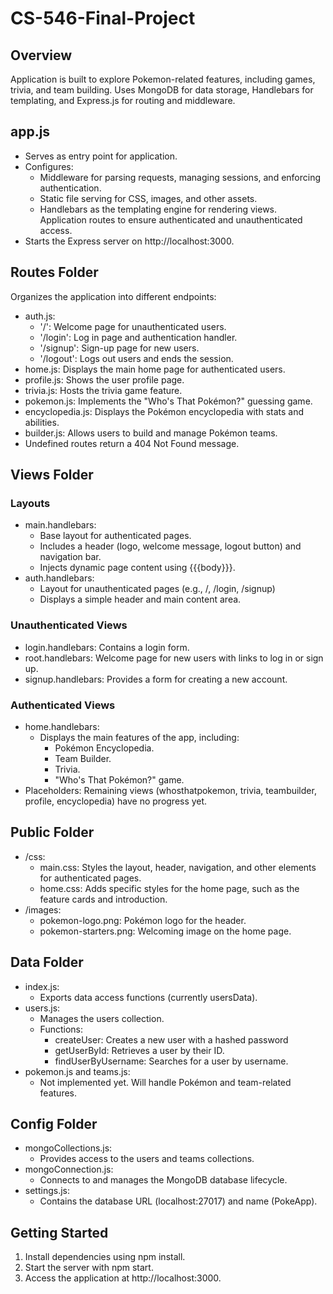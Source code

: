# CS-546-Final-Project

## Overview
Application is built to explore Pokemon-related features, including games, trivia, and team building. Uses MongoDB for data storage, Handlebars for templating, and Express.js for routing and middleware.

## app.js
- Serves as entry point for application.
- Configures:
    - Middleware for parsing requests, managing sessions, and enforcing authentication.
    - Static file serving for CSS, images, and other assets.
    - Handlebars as the templating engine for rendering views.
    Application routes to ensure authenticated and unauthenticated access.
- Starts the Express server on http://localhost:3000.

## Routes Folder
Organizes the application into different endpoints:
- auth.js:
    - '/': Welcome page for unauthenticated users.
    - '/login': Log in page and authentication handler.
    - '/signup': Sign-up page for new users.
    - '/logout': Logs out users and ends the session.
- home.js: Displays the main home page for authenticated users.
- profile.js: Shows the user profile page.
- trivia.js: Hosts the trivia game feature.
- pokemon.js: Implements the "Who's That Pokémon?" guessing game.
- encyclopedia.js: Displays the Pokémon encyclopedia with stats and abilities.
- builder.js: Allows users to build and manage Pokémon teams.
- Undefined routes return a 404 Not Found message.

## Views Folder
### Layouts
- main.handlebars:
    - Base layout for authenticated pages.
    - Includes a header (logo, welcome message, logout button) and navigation bar.
    - Injects dynamic page content using {{{body}}}.
- auth.handlebars:
    - Layout for unauthenticated pages (e.g., /, /login, /signup)
    - Displays a simple header and main content area.

### Unauthenticated Views
- login.handlebars: Contains a login form.
- root.handlebars: Welcome page for new users with links to log in or sign up.
- signup.handlebars: Provides a form for creating a new account.

### Authenticated Views
- home.handlebars:
    - Displays the main features of the app, including:
        - Pokémon Encyclopedia.
        - Team Builder.
        - Trivia.
        - "Who's That Pokémon?" game.
- Placeholders: Remaining views (whosthatpokemon, trivia, teambuilder, profile, encyclopedia) have no progress yet.

## Public Folder
- /css:
    - main.css: Styles the layout, header, navigation, and other elements for authenticated pages.
    - home.css: Adds specific styles for the home page, such as the feature cards and introduction.
- /images:
    - pokemon-logo.png: Pokémon logo for the header.
    - pokemon-starters.png: Welcoming image on the home page.

## Data Folder
- index.js:
    - Exports data access functions (currently usersData).
- users.js:
    - Manages the users collection.
    - Functions:
        - createUser: Creates a new user with a hashed password
        - getUserById: Retrieves a user by their ID.
        - findUserByUsername: Searches for a user by username.
- pokemon.js and teams.js:
    - Not implemented yet. Will handle Pokémon and team-related features.

## Config Folder
- mongoCollections.js:
    - Provides access to the users and teams collections.
- mongoConnection.js:
    - Connects to and manages the MongoDB database lifecycle.
- settings.js:
    - Contains the database URL (localhost:27017) and name (PokeApp).

## Getting Started
1. Install dependencies using npm install.
2. Start the server with npm start.
3. Access the application at http://localhost:3000.

